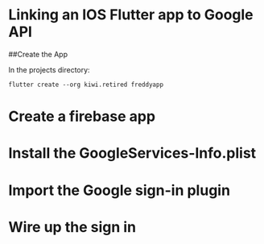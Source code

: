 # Linking an IOS Flutter app to Google API

##Create the App

In the projects directory:

`flutter create --org kiwi.retired freddyapp`

# Create a firebase app



# Install the GoogleServices-Info.plist

# Import the Google sign-in plugin



# Wire up the sign in
